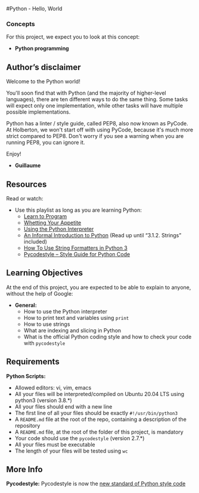 #Python - Hello, World
### Concepts
For this project, we expect you to look at this concept:

- **Python programming**

## Author’s disclaimer
Welcome to the Python world!

You'll soon find that with Python (and the majority of higher-level languages), there are ten different ways to do the same thing. Some tasks will expect only one implementation, while other tasks will have multiple possible implementations.

Python has a linter / style guide, called PEP8, also now known as PyCode. At Holberton, we won't start off with using PyCode, because it's much more strict compared to PEP8. Don't worry if you see a warning when you are running PEP8, you can ignore it.

Enjoy!

- **Guillaume**

## Resources
Read or watch:

- Use this playlist as long as you are learning Python:
  - [Learn to Program](https://www.youtube.com/playlist?list=PLGLfVvz_LVvTn3cK5e6LjhgGiSeVlIRwt)
  - [Whetting Your Appetite](https://docs.python.org/3/tutorial/appetite.html)
  - [Using the Python Interpreter](https://docs.python.org/3/tutorial/interpreter.html)
  - [An Informal Introduction to Python](https://docs.python.org/3/tutorial/introduction.html) (Read up until “3.1.2. Strings” included)
  - [How To Use String Formatters in Python 3](https://realpython.com/python-f-strings/)
  - [Pycodestyle – Style Guide for Python Code](https://pypi.org/project/pycodestyle/)

## Learning Objectives
At the end of this project, you are expected to be able to explain to anyone, without the help of Google:

- **General:**
  - How to use the Python interpreter
  - How to print text and variables using `print`
  - How to use strings
  - What are indexing and slicing in Python
  - What is the official Python coding style and how to check your code with `pycodestyle`

## Requirements
**Python Scripts:**
- Allowed editors: vi, vim, emacs
- All your files will be interpreted/compiled on Ubuntu 20.04 LTS using python3 (version 3.8.*)
- All your files should end with a new line
- The first line of all your files should be exactly `#!/usr/bin/python3`
- A `README.md` file at the root of the repo, containing a description of the repository
- A `README.md` file, at the root of the folder of this project, is mandatory
- Your code should use the `pycodestyle` (version 2.7.*)
- All your files must be executable
- The length of your files will be tested using `wc`

## More Info
**Pycodestyle:**
Pycodestyle is now the [new standard of Python style code](https://github.com/PyCQA/pycodestyle/issues/466)